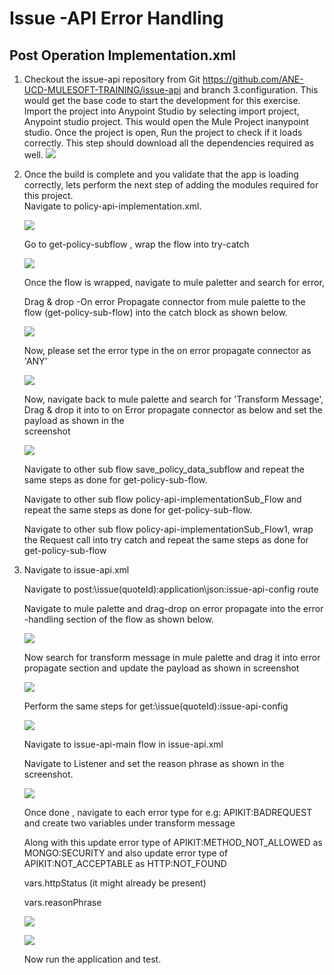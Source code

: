 # Issue -API Error Handling
## Post Operation Implementation.xml

1. Checkout the issue-api repository from Git <https://github.com/ANE-UCD-MULESOFT-TRAINING/issue-api> and branch 3.configuration. 
  This would get the base code to start the development for this exercise. 
  Import the project into Anypoint Studio by selecting import project, Anypoint studio project. This would open the Mule Project inanypoint studio. 
  Once the project is open, Run the project to check if it loads correctly. This step should download all the dependencies required as well. 
  ![](images/3.1.gif)
  
2. Once the build is complete and you validate that the app is loading correctly, lets perform the next step of adding the modules required for this project.        
    Navigate to policy-api-implementation.xml. 
    
     ![](images/policy-api-implementation.GIF)
     
    Go to get-policy-subflow , wrap the flow into try-catch
    
    ![](images/try-catch-get-policy-subflow-step-1.GIF)
    
    Once the flow is wrapped, navigate to mule paletter and search for error,
    
    Drag & drop -On error Propagate connector from mule palette to the flow (get-policy-sub-flow) into the catch block as shown below.
    
     ![](images/onerror-propagate-get-policy-subflow-step-2.GIF)
     
    Now, please set the error type in the on error propagate connector as 'ANY'
     
     ![](images/onerror-propagate-error-type-get-policy-subflow-step-3.GIF)
     
    Now, navigate back to mule palette and search for 'Transform Message', Drag & drop it into to on Error propagate connector as below and set the payload as shown in the     
    screenshot
     
     ![](images/transform-message-get-policy-subflow.GIF)
     
    Navigate to other sub flow save_policy_data_subflow and repeat the same steps as done for get-policy-sub-flow.
    
    Navigate to other sub flow policy-api-implementationSub_Flow and repeat the same steps as done for get-policy-sub-flow.
    
    Navigate to other sub flow policy-api-implementationSub_Flow1, wrap the Request call into try catch and repeat the same steps as done for get-policy-sub-flow 
    
3. Navigate to issue-api.xml
    
    Navigate to post:\issue\(quoteId):application\json:issue-api-config route
    
    Navigate to mule palette and drag-drop on error propagate into the error -handling section of the flow as shown below.
    
    ![](images/issue-api-implementation-step-1.GIF)    
    
    Now search for transform message in mule palette and drag it into error propagate section and update the payload as shown in screenshot     
    
    ![](images/issue-api-implementation-step-2.GIF)
    
    Perform the same steps for get:\issue\(quoteId):issue-api-config
     
     ![](images/issue-api-implementation-step-3.GIF)
    
    Navigate to issue-api-main flow in issue-api.xml
    
    Navigate to Listener and set the reason phrase as shown in the screenshot.
    
    ![](images/issue-api-implementation-step-4.GIF)
    
    Once done , navigate to each error type for e.g: APIKIT:BADREQUEST  and create two variables under transform message 
    
    Along with this update error type of  APIKIT:METHOD_NOT_ALLOWED as MONGO:SECURITY and also update error type of APIKIT:NOT_ACCEPTABLE as HTTP:NOT_FOUND
    
      vars.httpStatus (it might already be present)
    
      vars.reasonPhrase
    
    ![](images/issue-api-implementation-step-5.GIF)
    
    ![](images/issue-api-implementation-step-6.GIF)
    
    Now run the application and test.
 
